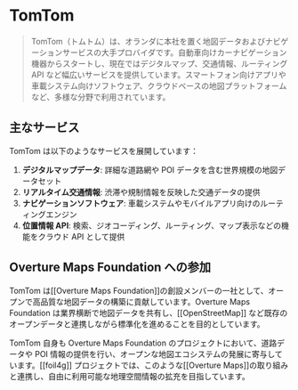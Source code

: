 # TomTom

> TomTom（トムトム）は、オランダに本社を置く地図データおよびナビゲーションサービスの大手プロバイダです。自動車向けカーナビゲーション機器からスタートし、現在ではデジタルマップ、交通情報、ルーティングAPI など幅広いサービスを提供しています。スマートフォン向けアプリや車載システム向けソフトウェア、クラウドベースの地図プラットフォームなど、多様な分野で利用されています。

## 主なサービス

TomTom は以下のようなサービスを展開しています：

1. **デジタルマップデータ**: 詳細な道路網や POI データを含む世界規模の地図データセット
2. **リアルタイム交通情報**: 渋滞や規制情報を反映した交通データの提供
3. **ナビゲーションソフトウェア**: 車載システムやモバイルアプリ向けのルーティングエンジン
4. **位置情報 API**: 検索、ジオコーディング、ルーティング、マップ表示などの機能をクラウド API として提供

## Overture Maps Foundation への参加

TomTom は[[Overture Maps Foundation]]の創設メンバーの一社として、オープンで高品質な地図データの構築に貢献しています。Overture Maps Foundation は業界横断で地図データを共有し、[[OpenStreetMap]] など既存のオープンデータと連携しながら標準化を進めることを目的としています。

TomTom 自身も Overture Maps Foundation のプロジェクトにおいて、道路データや POI 情報の提供を行い、オープンな地図エコシステムの発展に寄与しています。[[foil4g]] プロジェクトでは、このような[[Overture Maps]]の取り組みと連携し、自由に利用可能な地理空間情報の拡充を目指しています。

